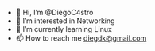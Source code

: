 - 👋 Hi, I’m @DiegoC4stro
- 👀 I’m interested in Networking
- 🌱 I’m currently learning Linux
- 📫 How to reach me diegdk@gmail.com

<!---
DiegoC4stro/DiegoC4stro is a ✨ special ✨ repository because its `README.md` (this file) appears on your GitHub profile.
You can click the Preview link to take a look at your changes.
--->
